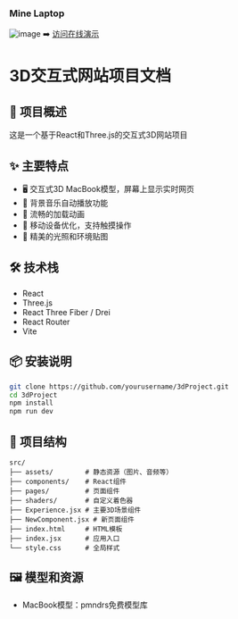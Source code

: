 ### Mine Laptop
![image](https://github.com/user-attachments/assets/d94997bf-f6b4-47d8-b2ad-569c16fb8cdb)
➡️ [访问在线演示](https://3dcool.netlify.app/)
# 3D交互式网站项目文档

## 📖 项目概述
这是一个基于React和Three.js的交互式3D网站项目

## ✨ 主要特点
- 🖥️ 交互式3D MacBook模型，屏幕上显示实时网页
- 🎵 背景音乐自动播放功能
- 🔄 流畅的加载动画
- 📱 移动设备优化，支持触摸操作
- 🎨 精美的光照和环境贴图

## 🛠️ 技术栈
- React
- Three.js
- React Three Fiber / Drei
- React Router
- Vite

## 📦 安装说明
```bash
git clone https://github.com/yourusername/3dProject.git
cd 3dProject
npm install
npm run dev
```

## 📁 项目结构
```plaintext
src/
├── assets/        # 静态资源（图片、音频等）
├── components/    # React组件
├── pages/         # 页面组件
├── shaders/       # 自定义着色器
├── Experience.jsx # 主要3D场景组件
├── NewComponent.jsx # 新页面组件
├── index.html     # HTML模板
├── index.jsx      # 应用入口
└── style.css      # 全局样式
```
## 🖼️ 模型和资源
- MacBook模型：pmndrs免费模型库
